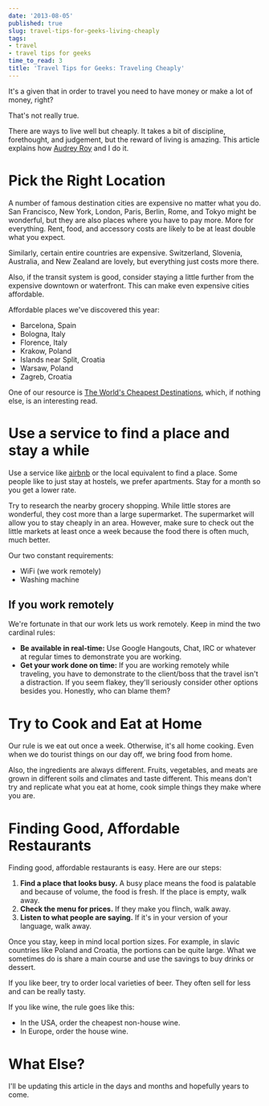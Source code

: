 ```yaml
---
date: '2013-08-05'
published: true
slug: travel-tips-for-geeks-living-cheaply
tags:
- travel
- travel tips for geeks
time_to_read: 3
title: 'Travel Tips for Geeks: Traveling Cheaply'
---
```


It's a given that in order to travel you need to have money or make a
lot of money, right?

That's not really true.

There are ways to live well but cheaply. It takes a bit of discipline,
forethought, and judgement, but the reward of living is amazing. This
article explains how [Audrey Roy](https://www.codemakesmehappy.com/) and I do it.

Pick the Right Location
=======================

A number of famous destination cities are expensive no matter what you
do. San Francisco, New York, London, Paris, Berlin, Rome, and Tokyo
might be wonderful, but they are also places where you have to pay more.
More for everything. Rent, food, and accessory costs are likely to be at
least double what you expect.

Similarly, certain entire countries are expensive. Switzerland,
Slovenia, Australia, and New Zealand are lovely, but everything just
costs more there.

Also, if the transit system is good, consider staying a little further
from the expensive downtown or waterfront. This can make even expensive
cities affordable.

Affordable places we've discovered this year:

-   Barcelona, Spain
-   Bologna, Italy
-   Florence, Italy
-   Krakow, Poland
-   Islands near Split, Croatia
-   Warsaw, Poland
-   Zagreb, Croatia

One of our resource is [The World's Cheapest
Destinations](http://www.amazon.com/Worlds-Cheapest-Destinations-Countries-ebook/dp/B00AYIBO1M/ref=tmm_kin_swatch_0?_encoding=UTF8&sr=&tag=mlinar-20),
which, if nothing else, is an interesting read.

Use a service to find a place and stay a while
==============================================

Use a service like [airbnb](https://www.airbnb.com) or the local
equivalent to find a place. Some people like to just stay at hostels, we
prefer apartments. Stay for a month so you get a lower rate.

Try to research the nearby grocery shopping. While little stores are
wonderful, they cost more than a large supermarket. The supermarket will
allow you to stay cheaply in an area. However, make sure to check out
the little markets at least once a week because the food there is often
much, much better.

Our two constant requirements:

-   WiFi (we work remotely)
-   Washing machine

If you work remotely
--------------------

We're fortunate in that our work lets us work remotely. Keep in mind
the two cardinal rules:

-   **Be available in real-time:** Use Google Hangouts, Chat, IRC or
    whatever at regular times to demonstrate you are working.
-   **Get your work done on time:** If you are working remotely while
    traveling, you have to demonstrate to the client/boss that the
    travel isn't a distraction. If you seem flakey, they'll seriously
    consider other options besides you. Honestly, who can blame them?

Try to Cook and Eat at Home
===========================

Our rule is we eat out once a week. Otherwise, it's all home cooking.
Even when we do tourist things on our day off, we bring food from home.

Also, the ingredients are always different. Fruits, vegetables, and
meats are grown in different soils and climates and taste different.
This means don't try and replicate what you eat at home, cook simple
things they make where you are.

Finding Good, Affordable Restaurants
====================================

Finding good, affordable restaurants is easy. Here are our steps:

1.  **Find a place that looks busy.** A busy place means the food is
    palatable and because of volume, the food is fresh. If the place is
    empty, walk away.
2.  **Check the menu for prices.** If they make you flinch, walk away.
3.  **Listen to what people are saying.** If it's in your version of
    your language, walk away.

Once you stay, keep in mind local portion sizes. For example, in slavic
countries like Poland and Croatia, the portions can be quite large. What
we sometimes do is share a main course and use the savings to buy drinks
or dessert.

If you like beer, try to order local varieties of beer. They often sell
for less and can be really tasty.

If you like wine, the rule goes like this:

-   In the USA, order the cheapest non-house wine.
-   In Europe, order the house wine.

What Else?
==========

I'll be updating this article in the days and months and hopefully
years to come.

